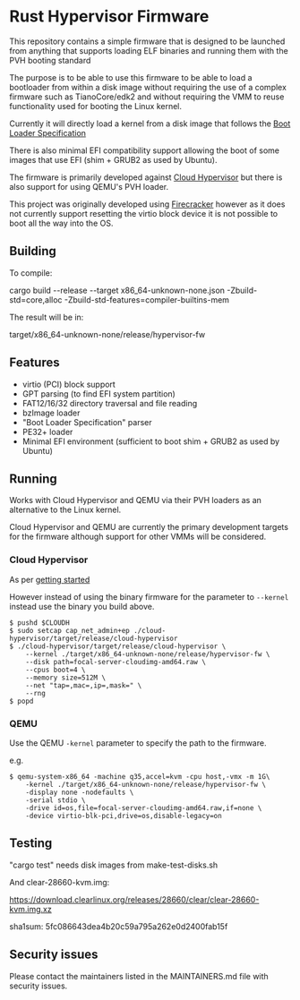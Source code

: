 # Rust Hypervisor Firmware

This repository contains a simple firmware that is designed to be launched from
anything that supports loading ELF binaries and running them with the
PVH booting standard

The purpose is to be able to use this firmware to be able to load a
bootloader from within a disk image without requiring the use of a complex
firmware such as TianoCore/edk2 and without requiring the VMM to reuse
functionality used for booting the Linux kernel.

Currently it will directly load a kernel from a disk image that follows the
[Boot Loader Specification](https://systemd.io/BOOT_LOADER_SPECIFICATION)

There is also minimal EFI compatibility support allowing the boot of some
images that use EFI (shim + GRUB2 as used by Ubuntu).

The firmware is primarily developed against [Cloud
Hypervisor](https://github.com/cloud-hypervisor/cloud-hypervisor) but there is
also support for using QEMU's PVH loader.

This project was originally developed using
[Firecracker](https://github.com/firecracker-microvm) however as it does not
currently support resetting the virtio block device it is not possible to boot
all the way into the OS.

## Building

To compile:

cargo build --release --target x86_64-unknown-none.json -Zbuild-std=core,alloc -Zbuild-std-features=compiler-builtins-mem

The result will be in:

target/x86_64-unknown-none/release/hypervisor-fw

## Features

* virtio (PCI) block support
* GPT parsing (to find EFI system partition)
* FAT12/16/32 directory traversal and file reading
* bzImage loader
* "Boot Loader Specification" parser
* PE32+ loader
* Minimal EFI environment (sufficient to boot shim + GRUB2 as used by Ubuntu)

## Running

Works with Cloud Hypervisor and QEMU via their PVH loaders as an alternative to
the Linux kernel.

Cloud Hypervisor and QEMU are currently the primary development targets for the
firmware although support for other VMMs will be considered.

### Cloud Hypervisor

As per [getting
started](https://github.com/cloud-hypervisor/cloud-hypervisor/blob/master/README.md#2-getting-started)

However instead of using the binary firmware for the parameter to `--kernel`
instead use the binary you build above.

```
$ pushd $CLOUDH
$ sudo setcap cap_net_admin+ep ./cloud-hypervisor/target/release/cloud-hypervisor
$ ./cloud-hypervisor/target/release/cloud-hypervisor \
	--kernel ./target/x86_64-unknown-none/release/hypervisor-fw \
	--disk path=focal-server-cloudimg-amd64.raw \
	--cpus boot=4 \
	--memory size=512M \
	--net "tap=,mac=,ip=,mask=" \
	--rng
$ popd
```

### QEMU

Use the QEMU `-kernel` parameter to specify the path to the firmware.

e.g.

```
$ qemu-system-x86_64 -machine q35,accel=kvm -cpu host,-vmx -m 1G\
    -kernel ./target/x86_64-unknown-none/release/hypervisor-fw \
    -display none -nodefaults \
    -serial stdio \
    -drive id=os,file=focal-server-cloudimg-amd64.raw,if=none \
    -device virtio-blk-pci,drive=os,disable-legacy=on
```

## Testing

"cargo test" needs disk images from make-test-disks.sh

And clear-28660-kvm.img:

https://download.clearlinux.org/releases/28660/clear/clear-28660-kvm.img.xz

sha1sum: 5fc086643dea4b20c59a795a262e0d2400fab15f

## Security issues

Please contact the maintainers listed in the MAINTAINERS.md file with security issues.
